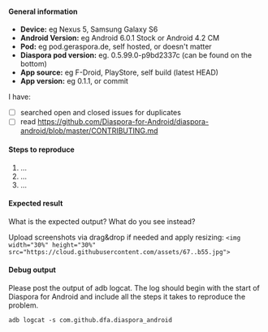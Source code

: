 #### General information

* **Device:** eg Nexus 5, Samsung Galaxy S6
* **Android Version:** eg Android 6.0.1 Stock or Android 4.2 CM
* **Pod:** eg pod.geraspora.de, self hosted, or doesn't matter
* **Diaspora pod version:** eg. 0.5.99.0-p9bd2337c  (can be found on the bottom)
* **App source:** eg F-Droid, PlayStore, self build (latest HEAD)
* **App version:** eg 0.1.1, or commit


I have:
- [ ] searched open and closed issues for duplicates
- [ ] read <https://github.com/Diaspora-for-Android/diaspora-android/blob/master/CONTRIBUTING.md>

#### Steps to reproduce

1. …
2. …
3. …


#### Expected result

What is the expected output? What do you see instead?

Upload screenshots via drag&drop if needed and apply resizing:
`<img width="30%" height="30%" src="https://cloud.githubusercontent.com/assets/67..b55.jpg">`


#### Debug output

Please post the output of adb logcat. The log should begin with the start of Diaspora for Android and include all the steps it takes to reproduce the problem.

````
adb logcat -s com.github.dfa.diaspora_android
````

